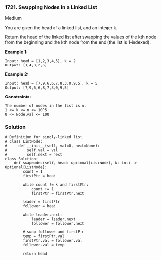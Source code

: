 ### 1721. Swapping Nodes in a Linked List
Medium

You are given the head of a linked list, and an integer k.

Return the head of the linked list after swapping the values of the kth node from the beginning and the kth node from the end (the list is 1-indexed). 

**Example 1:**
```
Input: head = [1,2,3,4,5], k = 2
Output: [1,4,3,2,5]
```

**Example 2:**
```
Input: head = [7,9,6,6,7,8,3,0,9,5], k = 5
Output: [7,9,6,6,8,7,3,0,9,5]
``` 

**Constraints:**
```
The number of nodes in the list is n.
1 <= k <= n <= 10^5
0 <= Node.val <= 100
```

### Solution
```
# Definition for singly-linked list.
# class ListNode:
#     def __init__(self, val=0, next=None):
#         self.val = val
#         self.next = next
class Solution:
    def swapNodes(self, head: Optional[ListNode], k: int) -> Optional[ListNode]:
        count = 1
        firstPtr = head
        
        while count != k and firstPtr:
            count += 1
            firstPtr = firstPtr.next
        
        leader = firstPtr
        follower = head
        
        while leader.next:
            leader = leader.next
            follower = follower.next
        
        # swap follower and firstPtr
        temp = firstPtr.val
        firstPtr.val = follower.val
        follower.val = temp
        
        return head
```
